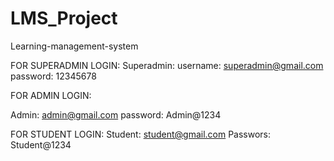 # LMS_Project
Learning-management-system 

FOR SUPERADMIN LOGIN:
    Superadmin:
    username: superadmin@gmail.com
    password: 12345678

FOR ADMIN LOGIN:
 
  Admin: admin@gmail.com
  password: Admin@1234


FOR STUDENT LOGIN:
   Student: student@gmail.com
   Passwors: Student@1234


